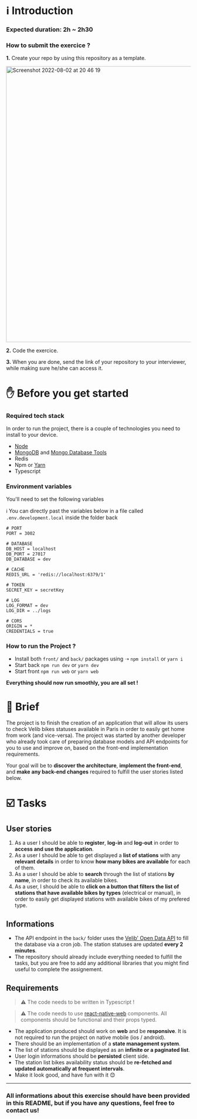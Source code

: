 # ℹ️ Introduction

### Expected duration: **2h** ~ **2h30**

### How to submit the exercice ?

**1.** Create your repo by using this repository as a template.

<img width="750" alt="Screenshot 2022-08-02 at 20 46 19" src="https://user-images.githubusercontent.com/20050165/182450543-33f96cf9-81f7-425f-93ce-0ca26568128d.png">

**2.** Code the exercice.

**3.** When you are done, send the link of your repository to your interviewer, while making sure he/she can access it.

# ✋ Before you get started

### Required tech stack

In order to run the project, there is a couple of technologies you need to install to your device.

- [Node](https://docs.npmjs.com/downloading-and-installing-node-js-and-npm)
- [MongoDB](https://www.mongodb.com/docs/manual/installation/) and [Mongo Database Tools](https://www.mongodb.com/docs/database-tools/installation/installation/)
- Redis
- Npm or [Yarn](https://classic.yarnpkg.com/lang/en/docs/install/#mac-stable)
- Typescript

### Environment variables

You'll need to set the following variables

ℹ️ You can directly past the variables below in a file called `.env.development.local` inside the folder back

```text
# PORT
PORT = 3002

# DATABASE
DB_HOST = localhost
DB_PORT = 27017
DB_DATABASE = dev

# CACHE
REDIS_URL = 'redis://localhost:6379/1'

# TOKEN
SECRET_KEY = secretKey

# LOG
LOG_FORMAT = dev
LOG_DIR = ../logs

# CORS
ORIGIN = *
CREDENTIALS = true
```

### How to run the Project ?

- Install both `front/` and `back/` packages using ➝ `npm install` or `yarn i`
- Start back `npm run dev` or `yarn dev`
- Start front `npm run web` or `yarn web`

**Everything should now run smoothly, you are all set !**

# 📝 Brief

The project is to finish the creation of an application that will allow its users to check Velib bikes statuses available in Paris in order to easily get home from work (and vice-versa).
The project was started by another developer who already took care of preparing database models and API endpoints for you to use and improve on, based on the front-end implementation requirements.

Your goal will be to **discover the architecture**, **implement the front-end**, and **make any back-end changes** required to fulfill the user stories listed below.

# ☑️ Tasks

## User stories

1. As a user I should be able to **register**, **log-in** and **log-out** in order to **access and use the application**.
2. As a user I should be able to get displayed a **list of stations** with any **relevant details** in order to know **how many bikes are available** for each of them.
3. As a user I should be able to **search** through the list of stations **by name**, in order to check its available bikes.
4. As a user, I should be able to **click on a button that filters the list of stations that have available bikes by types** (electrical or manual), in order to easily get displayed stations with available bikes of my prefered type.

## Informations

- The API endpoint in the `back/` folder uses the [Velib' Open Data API](https://www.velib-metropole.fr/donnees-open-data-gbfs-du-service-velib-metropole) to fill the database via a cron job. The station statuses are updated **every 2 minutes**.
- The repository should already include everything needed to fulfill the tasks, but you are free to add any additional libraries that you might find useful to complete the assignement.

## Requirements

> :warning: The code needs to be written in Typescript !

> :warning: The code needs to use [react-native-web](https://necolas.github.io/react-native-web/) components. All components should be functional and their props typed.

- The application produced should work on **web** and be **responsive**. It is not required to run the project on native mobile (ios / android).
- There should be an implementation of a **state management system**.
- The list of stations should be displayed as an **infinite or a paginated list**.
- User login informations should be **persisted** client side.
- The station list bikes availability status should be **re-fetched and updated automatically at frequent intervals**.
- Make it look good, and have fun with it 😊

---

### All **informations** about this exercise should have been provided in this **README**, but if you have any questions, feel free to contact us!
